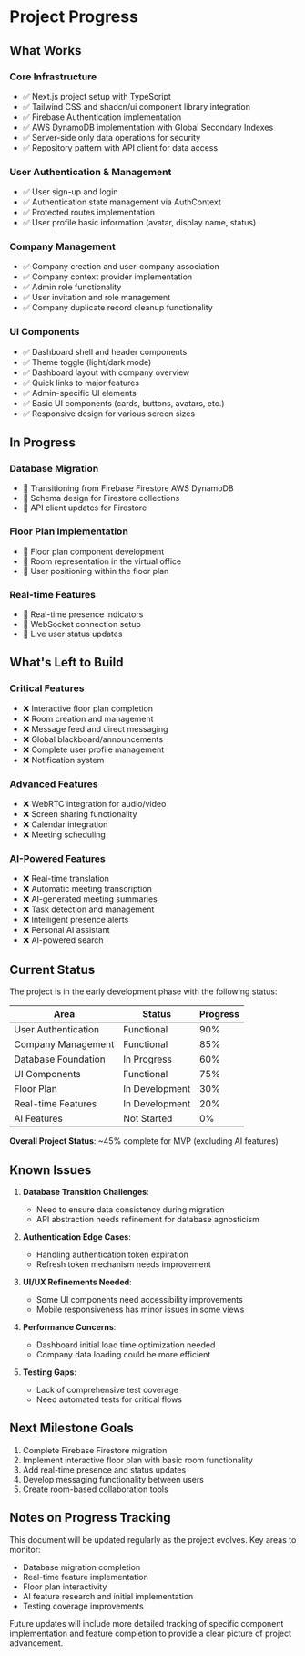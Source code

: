 # Project Progress

## What Works

### Core Infrastructure
- ✅ Next.js project setup with TypeScript
- ✅ Tailwind CSS and shadcn/ui component library integration
- ✅ Firebase Authentication implementation
- ✅ AWS DynamoDB implementation with Global Secondary Indexes
- ✅ Server-side only data operations for security
- ✅ Repository pattern with API client for data access

### User Authentication & Management
- ✅ User sign-up and login
- ✅ Authentication state management via AuthContext
- ✅ Protected routes implementation
- ✅ User profile basic information (avatar, display name, status)

### Company Management
- ✅ Company creation and user-company association
- ✅ Company context provider implementation
- ✅ Admin role functionality
- ✅ User invitation and role management
- ✅ Company duplicate record cleanup functionality

### UI Components
- ✅ Dashboard shell and header components
- ✅ Theme toggle (light/dark mode)
- ✅ Dashboard layout with company overview
- ✅ Quick links to major features
- ✅ Admin-specific UI elements
- ✅ Basic UI components (cards, buttons, avatars, etc.)
- ✅ Responsive design for various screen sizes

## In Progress

### Database Migration
- 🔄 Transitioning from Firebase Firestore AWS DynamoDB
- 🔄 Schema design for Firestore collections
- 🔄 API client updates for Firestore

### Floor Plan Implementation
- 🔄 Floor plan component development
- 🔄 Room representation in the virtual office
- 🔄 User positioning within the floor plan

### Real-time Features
- 🔄 Real-time presence indicators
- 🔄 WebSocket connection setup
- 🔄 Live user status updates

## What's Left to Build

### Critical Features
- ❌ Interactive floor plan completion
- ❌ Room creation and management
- ❌ Message feed and direct messaging
- ❌ Global blackboard/announcements
- ❌ Complete user profile management
- ❌ Notification system

### Advanced Features
- ❌ WebRTC integration for audio/video
- ❌ Screen sharing functionality
- ❌ Calendar integration
- ❌ Meeting scheduling

### AI-Powered Features
- ❌ Real-time translation
- ❌ Automatic meeting transcription
- ❌ AI-generated meeting summaries
- ❌ Task detection and management
- ❌ Intelligent presence alerts
- ❌ Personal AI assistant
- ❌ AI-powered search

## Current Status

The project is in the early development phase with the following status:

| Area | Status | Progress |
|------|--------|----------|
| User Authentication | Functional | 90% |
| Company Management | Functional | 85% |
| Database Foundation | In Progress | 60% |
| UI Components | Functional | 75% |
| Floor Plan | In Development | 30% |
| Real-time Features | In Development | 20% |
| AI Features | Not Started | 0% |

**Overall Project Status**: ~45% complete for MVP (excluding AI features)

## Known Issues

1. **Database Transition Challenges**:
   - Need to ensure data consistency during migration
   - API abstraction needs refinement for database agnosticism

2. **Authentication Edge Cases**:
   - Handling authentication token expiration
   - Refresh token mechanism needs improvement

3. **UI/UX Refinements Needed**:
   - Some UI components need accessibility improvements
   - Mobile responsiveness has minor issues in some views

4. **Performance Concerns**:
   - Dashboard initial load time optimization needed
   - Company data loading could be more efficient

5. **Testing Gaps**:
   - Lack of comprehensive test coverage
   - Need automated tests for critical flows

## Next Milestone Goals

1. Complete Firebase Firestore migration
2. Implement interactive floor plan with basic room functionality
3. Add real-time presence and status updates
4. Develop messaging functionality between users
5. Create room-based collaboration tools

## Notes on Progress Tracking

This document will be updated regularly as the project evolves. Key areas to monitor:

- Database migration completion
- Real-time feature implementation
- Floor plan interactivity
- AI feature research and initial implementation
- Testing coverage improvements

Future updates will include more detailed tracking of specific component implementation and feature completion to provide a clear picture of project advancement.
